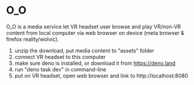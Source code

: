 # O_O

O_O is a media service let VR headset user browse and play VR/non-VR content from local computer via web browser on device (meta browser & firefox reality/wolvic).

1. unzip the download, put media content to "assets" folder
2. connect VR headset to this computer
3. make sure deno is installed, or download it from https://deno.land
4. run "deno task dev" in command-line
5. put on VR headset, open web browser and link to http://localhost:8080